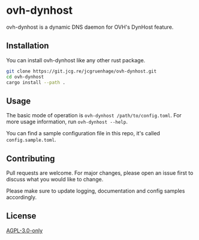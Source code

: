 # ovh-dynhost

ovh-dynhost is a dynamic DNS daemon for OVH's DynHost feature.

## Installation

You can install ovh-dynhost like any other rust package.

```bash
git clone https://git.jcg.re/jcgruenhage/ovh-dynhost.git
cd ovh-dynhost
cargo install --path .
```

## Usage

The basic mode of operation is `ovh-dynhost /path/to/config.toml`.
For more usage information, run `ovh-dynhost --help`.

You can find a sample configuration file in this repo, it's called `config.sample.toml`.

## Contributing
Pull requests are welcome. For major changes, please open an issue first to discuss what you would like to change.

Please make sure to update logging, documentation and config samples accordingly.

## License
[AGPL-3.0-only](https://choosealicense.com/licenses/agpl-3.0-only/)

